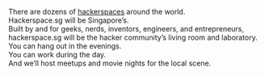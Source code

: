 There are dozens of <a href="http://www.hackerspaces.org/">hackerspaces</a> around the world.<br>
Hackerspace.sg will be Singapore’s.<br>
Built by and for geeks, nerds, inventors, engineers, and entrepreneurs,<br>
hackerspace.sg will be the hacker community’s living room and laboratory.<br>
You can hang out in the evenings.<br>
You can work during the day.<br>
And we’ll host meetups and movie nights for the local scene.

